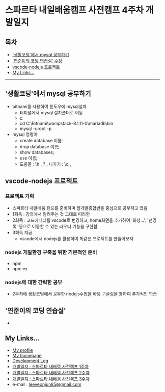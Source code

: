 # 스파르타 내일배움캠프 사전캠프 4주차 개발일지

## 목차
- ['생활코딩'에서 mysql 공부하기](#생활코딩에서-mysql-공부하기)
- ['연준이의 코딩 연습실' 수정](#연준이의-코딩-연습실)
- [vscode-nodejs 프로젝트](#vscode-nodejs-프로젝트)
- [My Links...](#my-links)
___
## '생활코딩'에서 mysql 공부하기
- bitnami를 사용하여 윈도우에 mysql설치
  - 터미널에서 mysql 설치폴더로 이동
  - c:
  - cd C:\Bitnami\wampstack-8.1.11-0\mariadb\bin
  - mysql -uroot -p
- mysql 명령어
  - create database 이름;
  - drop database 이름;
  - show databases;
  - use 이름;
  - 도움말 : \h , \? , 나가기 : \q , 

## vscode-nodejs 프로젝트
### 프로젝트 기획
- 스파르타 내일배움 캠프를 준비하며 웹개발종합반을 중심으로 공부하고 있음
- 1회독 : 강의에서 알려주는 것 그대로 따라함
- 2회독 : 코드에디터를 vscode로 변경하고, home화면을 추가하여 '화성...', '팬명록' 등으로 이동할 수 있는 라우터 기능을 구현함
- 3회독 지금
  - vscode에서 nodejs를 활용하여 똑같은 프로젝트를 만들어보자

### nodejs 개발환경 구축을 위한 기본적인 준비
- npm
- npm ex

### nodejs에 대한 간략한 공부
- 2주차에 생활코딩에서 공부한 nodejs수업을 바탕 구글링을 통하여 추가적인 학습



## '연준이의 코딩 연습실'
- 

## My Links...
- [My profile](https://github.com/leeyeonjun85)
- [My homepage](https://leeyeonjun85.github.io/home/)
- [Development Log](https://github.com/leeyeonjun85/leeyeonjun85/blob/main/markdownbox/Development%20Log.md)
- [개발일지 : 스파르타 내배캠 사전캠프 1주차](https://github.com/leeyeonjun85/home/blob/main/mdpages/Sparta%20Tomorrow%20Camp/Ready1.md)
- [개발일지 : 스파르타 내배캠 사전캠프 2주차](https://github.com/leeyeonjun85/home/blob/main/mdpages/Sparta%20Tomorrow%20Camp/Ready2.md)
- [개발일지 : 스파르타 내배캠 사전캠프 3주차](https://github.com/leeyeonjun85/home/blob/main/mdpages/Sparta%20Tomorrow%20Camp/Ready3.md)
- e-mail : leeyeonjun85@gmail.com